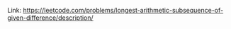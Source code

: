 Link: https://leetcode.com/problems/longest-arithmetic-subsequence-of-given-difference/description/
